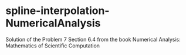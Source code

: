 # spline-interpolation-NumericalAnalysis
Solution of the Problem 7 Section 6.4 from the book Numerical Analysis: Mathematics of Scientific Computation
